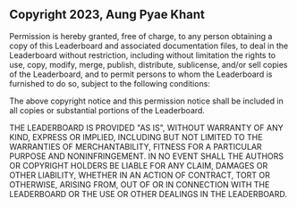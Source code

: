 ## Copyright 2023, Aung Pyae Khant

Permission is hereby granted, free of charge, to any person obtaining a copy of this Leaderboard and associated documentation files, to deal in the Leaderboard without restriction, including without limitation the rights to use, copy, modify, merge, publish, distribute, sublicense, and/or sell copies of the Leaderboard, and to permit persons to whom the Leaderboard is furnished to do so, subject to the following conditions:

The above copyright notice and this permission notice shall be included in all copies or substantial portions of the Leaderboard.

THE LEADERBOARD IS PROVIDED "AS IS", WITHOUT WARRANTY OF ANY KIND, EXPRESS OR IMPLIED, INCLUDING BUT NOT LIMITED TO THE WARRANTIES OF MERCHANTABILITY, FITNESS FOR A PARTICULAR PURPOSE AND NONINFRINGEMENT. IN NO EVENT SHALL THE AUTHORS OR COPYRIGHT HOLDERS BE LIABLE FOR ANY CLAIM, DAMAGES OR OTHER LIABILITY, WHETHER IN AN ACTION OF CONTRACT, TORT OR OTHERWISE, ARISING FROM, OUT OF OR IN CONNECTION WITH THE LEADERBOARD OR THE USE OR OTHER DEALINGS IN THE LEADERBOARD.
